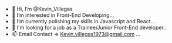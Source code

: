 - 👋 Hi, I’m @Kevin_Villegas
- 👀 I’m interested in Front-End Developing...
- 🌱 I’m currently polishing my skills in Javascript and React...
- 💞️ I'm looking for a job as a Trainee/Junior Front-End developer..
- 📫 Email Contact => Kevin.villegas1973@gmail.com ...

<!---
Namev4/Namev4 is a ✨ special ✨ repository because its `README.md` (this file) appears on your GitHub profile.
You can click the Preview link to take a look at your changes.
--->
